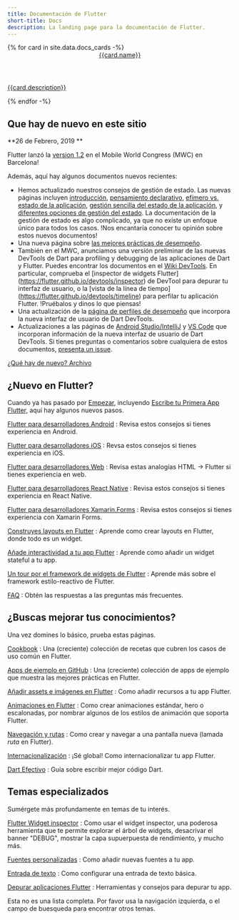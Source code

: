 ```yaml
---
title: Documentación de Flutter
short-title: Docs
description: La landing page para la documentación de Flutter.
---
```


<div class="card-deck">
{% for card in site.data.docs_cards -%}
  <a class="card" href="{{card.url}}">
    <div class="card-body">
      <header class="card-title">{{card.name}}</header>
      <p class="card-text">{{card.description}}</p>
    </div>
  </a>
{% endfor -%}
</div>

## Que hay de nuevo en este sitio

**26 de Febrero, 2019 **

Flutter lanzó la [version
1.2](https://developers.googleblog.com/2019/02/launching-flutter-12-at-mobile-world.html)
en el Mobile World Congress (MWC) en Barcelona!

Además, aquí hay algunos documentos nuevos recientes:

* Hemos actualizado nuestros consejos de gestión de estado. Las nuevas páginas incluyen
  [introducción](/docs/development/data-and-backend/state-mgmt/intro),
  [pensamiento declarativo](/docs/development/data-and-backend/state-mgmt/declarative), 
  [efímero vs. estado de la aplicación](/docs/development/data-and-backend/state-mgmt/ephemeral-vs-app),
  [gestión sencilla del estado de la aplicación](/docs/development/data-and-backend/state-mgmt/simple),
  y [diferentes opciones de gestión del estado](/docs/development/data-and-backend/state-mgmt/options).
  La documentación de la gestión de estado es algo complicado, ya que no existe un enfoque único para todos los casos. !Nos encantaría conocer tu opinión sobre estos nuevos documentos!
* Una nueva página sobre [las mejores prácticas de desempeño](/docs/testing/best-practices).
* También en el MWC, anunciamos una versión preliminar de las nuevas 
  DevTools de Dart para profiling y debugging de las aplicaciones de Dart y Flutter. Puedes encontrar los documentos en el 
  [Wiki DevTools](https://flutter.github.io/devtools/).
  En particular, comprueba el [inspector de widgets Flutter]
  (https://flutter.github.io/devtools/inspector) de DevTool para depurar
  tu interfaz de usuario, o la [vista de la línea de tiempo]
  (https://flutter.github.io/devtools/timeline) para perfilar tu aplicación Flutter. !Pruébalos y dinos lo que piensas!
* Una actualización de la [página de perfiles de desempeño](/docs/testing/ui-performance)
  que incorpora la nueva interfaz de usuario de Dart DevTools.
* Actualizaciones a las páginas de [Android
  Studio/IntelliJ](/docs/development/tools/android-studio)
  y [VS Code](/docs/development/tools/vs-code) que incorporan información de la nueva interfaz de usuario de Dart DevTools.
Si tienes preguntas o comentarios sobre cualquiera de estos documentos, [presenta un
issue]({{site.repo.this}}/issues).

[¿Qué hay de nuevo? Archivo](/docs/whats-new-archive)

## ¿Nuevo en Flutter?

Cuando ya has pasado por [Empezar](/docs/get-started/install),
incluyendo [Escribe tu Primera App Flutter,](/docs/get-started/codelab)
aquí hay algunos nuevos pasos.

[Flutter para desarrolladores Android](/docs/get-started/flutter-for/android-devs)
: Revisa estos consejos si tienes experiencia en Android.

[Flutter para desarrolladores iOS](/docs/get-started/flutter-for/ios-devs)
: Revsa estos consejos si tienes experiencia en iOS.

[Flutter para desarrolladores Web](/docs/get-started/flutter-for/web-devs)
: Revisa estas analogías HTML -> Flutter si tienes experiencia en web.

[Flutter para desarrolladores React Native](/docs/get-started/flutter-for/react-native-devs)
: Revisa estos consejos si tienes experiencia en React Native.

[Flutter para desarrolladores Xamarin.Forms](/docs/get-started/flutter-for/xamarin-forms-devs)
: Revisa estos consejos si tienes experiencia con Xamarin Forms.

[Construyes layouts en Flutter](/docs/development/ui/layout)
: Aprende como crear layouts en Flutter, donde todo es un widget.

[Añade interactividad a tu app Flutter](/docs/development/ui/interactive)
: Aprende como añadir un widget stateful a tu app.

[Un tour por el framework de widgets de Flutter](/docs/development/ui/widgets-intro)
: Aprende más sobre el framework estilo-reactivo de Flutter.

[FAQ](/docs/resources/faq)
: Obtén las respuestas a las preguntas más frecuentes.


## ¿Buscas mejorar tus conocimientos?

Una vez domines lo básico, prueba estas páginas.

[Cookbook](/docs/cookbook)
: Una (creciente) colección de recetas que cubren los casos de uso común en Flutter.

[Apps de ejemplo en GitHub]({{site.github}}/flutter/samples/blob/master/INDEX.md)
: Una (creciente) colección de apps de ejemplo que muestra las mejores prácticas en  Flutter.

[Añadir assets e imágenes en Flutter](/docs/development/ui/assets-and-images)
: Como añadir recursos a tu app Flutter.

[Animaciones en Flutter](/docs/development/ui/animations)
: Como crear animaciones estándar, hero o escalonadas, por nombrar algunos de los 
estilos de animación que soporta Flutter.

[Navegación y rutas](/docs/development/ui/navigation)
: Como crear y navegar a una pantalla nueva (lamada _ruta_ en Flutter).

[Internacionalización](/docs/development/accessibility-and-localization/internationalization)
: ¡Sé global! Como internacionalizar tu app Flutter.

[Dart Efectivo]({{site.dart-site}}/guides/language/effective-dart)
: Guía sobre escribir mejor código Dart.

## Temas especializados

Sumérgete más profundamente en temas de tu interés.

[Flutter Widget inspector](/docs/development/tools/inspector)
: Como usar el widget inspector, una poderosa herramienta que te permite
  explorar el árbol de widgets, desacrivar el banner
  "DEBUG", mostrar la capa supuerpuesta de rendimiento, y mucho más.

[Fuentes personalizadas](/docs/cookbook/design/fonts)
: Como añadir nuevas fuentes a tu app.

[Entrada de texto](/docs/cookbook/forms/text-input)
: Como configurar una entrada de texto básica.

[Depurar aplicaciones Flutter](/docs/testing/debugging)
: Herramientas y consejos para depurar tu app.

Esta no es una lista completa. Por favor usa la navigación izquierda,
o el campo de buesqueda para encontrar otros temas.

